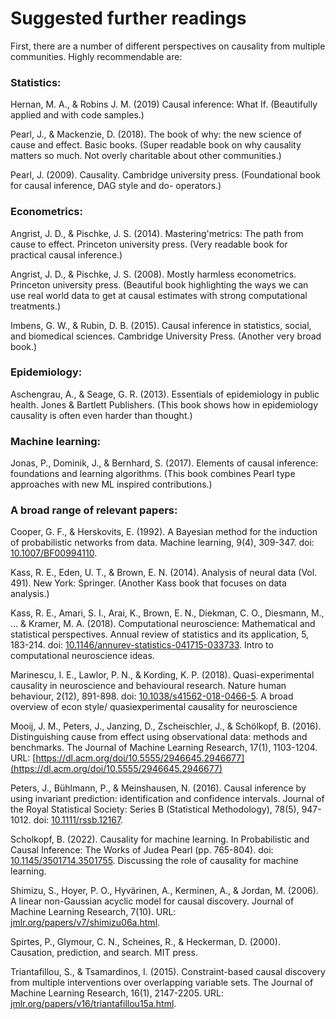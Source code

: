 # Suggested further readings

First, there are a number of different perspectives on causality from multiple communities.
Highly recommendable are:

### Statistics:

Hernan, M. A., & Robins J. M. (2019) Causal inference: What If. (Beautifully applied and with code samples.)

Pearl, J., & Mackenzie, D. (2018). The book of why: the new science of cause and effect. Basic books. (Super readable book on why causality matters so much. Not overly charitable about other communities.)

Pearl, J. (2009). Causality. Cambridge university press. (Foundational book for causal inference, DAG style and do- operators.)

### Econometrics:

Angrist, J. D., & Pischke, J. S. (2014). Mastering'metrics: The path from cause to effect. Princeton university press. (Very readable book for practical causal inference.)

Angrist, J. D., & Pischke, J. S. (2008). Mostly harmless econometrics. Princeton university press. (Beautiful book highlighting the ways we can use real world data to get at causal estimates with strong computational treatments.)

Imbens, G. W., & Rubin, D. B. (2015). Causal inference in statistics, social, and biomedical sciences. Cambridge University Press. (Another very broad book.)

### Epidemiology:

Aschengrau, A., & Seage, G. R. (2013). Essentials of epidemiology in public health. Jones & Bartlett Publishers. (This book shows how in epidemiology causality is often even harder than thought.)

### Machine learning:

Jonas, P., Dominik, J., & Bernhard, S. (2017). Elements of causal inference: foundations and learning algorithms. (This book combines Pearl type approaches with new ML inspired contributions.)

### A broad range of relevant papers:
Cooper, G. F., & Herskovits, E. (1992). A Bayesian method for the induction of probabilistic networks from data. Machine learning, 9(4), 309-347. doi: [10.1007/BF00994110](https://doi.org/10.1007/BF00994110).

Kass, R. E., Eden, U. T., & Brown, E. N. (2014). Analysis of neural data (Vol. 491). New York: Springer. (Another Kass book that focuses on data analysis.)

Kass, R. E., Amari, S. I., Arai, K., Brown, E. N., Diekman, C. O., Diesmann, M., ... & Kramer, M. A. (2018). Computational neuroscience: Mathematical and statistical perspectives. Annual review of statistics and its application, 5, 183-214. doi: [10.1146/annurev-statistics-041715-033733](https://doi.org/10.1146/annurev-statistics-041715-033733). Intro to computational neuroscience ideas.

Marinescu, I. E., Lawlor, P. N., & Kording, K. P. (2018). Quasi-experimental causality in neuroscience and behavioural research. Nature human behaviour, 2(12), 891-898. doi: [10.1038/s41562-018-0466-5](https://doi.org/10.1038/s41562-018-0466-5). A broad overview of econ style/ quasiexperimental causality for neuroscience

Mooij, J. M., Peters, J., Janzing, D., Zscheischler, J., & Schölkopf, B. (2016). Distinguishing cause from effect using observational data: methods and benchmarks. The Journal of Machine Learning Research, 17(1), 1103-1204. URL: [https://dl.acm.org/doi/10.5555/2946645.2946677](https://dl.acm.org/doi/10.5555/2946645.2946677)

Peters, J., Bühlmann, P., & Meinshausen, N. (2016). Causal inference by using invariant prediction: identification and confidence intervals. Journal of the Royal Statistical Society: Series B (Statistical Methodology), 78(5), 947-1012. doi: [10.1111/rssb.12167](https://doi.org/10.1111/rssb.12167).

Scholkopf, B. (2022). Causality for machine learning. In Probabilistic and Causal Inference: The Works of Judea Pearl (pp. 765-804). doi: [10.1145/3501714.3501755](https://doi.org/10.1145/3501714.3501755). Discussing the role of causality for machine learning.

Shimizu, S., Hoyer, P. O., Hyvärinen, A., Kerminen, A., & Jordan, M. (2006). A linear non-Gaussian acyclic model for causal discovery. Journal of Machine Learning Research, 7(10). URL: [jmlr.org/papers/v7/shimizu06a.html](https://www.jmlr.org/papers/v7/shimizu06a.html).

Spirtes, P., Glymour, C. N., Scheines, R., & Heckerman, D. (2000). Causation, prediction, and search. MIT press.

Triantafillou, S., & Tsamardinos, I. (2015). Constraint-based causal discovery from multiple interventions over overlapping variable sets. The Journal of Machine Learning Research, 16(1), 2147-2205. URL: [jmlr.org/papers/v16/triantafillou15a.html](https://www.jmlr.org/papers/v16/triantafillou15a.html).
